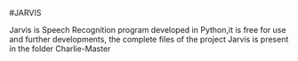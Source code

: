 #JARVIS

Jarvis is Speech Recognition program developed in Python,it is free for use and further developments, the complete files of the project Jarvis is present in the folder Charlie-Master

